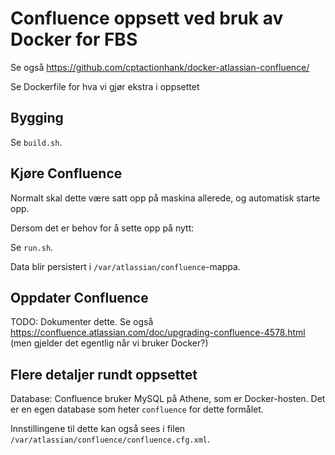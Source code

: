 # Confluence oppsett ved bruk av Docker for FBS

Se også https://github.com/cptactionhank/docker-atlassian-confluence/

Se Dockerfile for hva vi gjør ekstra i oppsettet

## Bygging

Se `build.sh`.

## Kjøre Confluence

Normalt skal dette være satt opp på maskina allerede, og automatisk starte opp.

Dersom det er behov for å sette opp på nytt:

Se `run.sh`.

Data blir persistert i `/var/atlassian/confluence`-mappa.

## Oppdater Confluence

TODO: Dokumenter dette. Se også https://confluence.atlassian.com/doc/upgrading-confluence-4578.html
(men gjelder det egentlig når vi bruker Docker?)

## Flere detaljer rundt oppsettet

Database: Confluence bruker MySQL på Athene, som er Docker-hosten. Det er en egen database som
heter `confluence` for dette formålet.

Innstillingene til dette kan også sees i filen `/var/atlassian/confluence/confluence.cfg.xml`.
